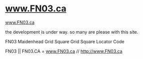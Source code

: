 # www.FN03.ca
www.FN03.ca

the development is under way. so many are please with this site.

FN03 Maidenhead Grid Square
Grid Square Locator Code

FN03 ||  FN03.CA  =  www.FN03.ca  //  http://www.FN03.ca
